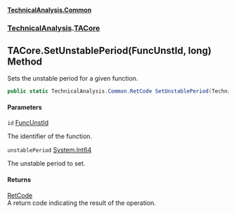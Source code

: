 #### [TechnicalAnalysis\.Common](Atypical.TechnicalAnalysis.Common.md 'Atypical\.TechnicalAnalysis\.Common')
### [TechnicalAnalysis](Atypical.TechnicalAnalysis.Common.md#TechnicalAnalysis 'TechnicalAnalysis').[TACore](TACore.md 'TechnicalAnalysis\.TACore')

## TACore\.SetUnstablePeriod\(FuncUnstId, long\) Method

Sets the unstable period for a given function\.

```csharp
public static TechnicalAnalysis.Common.RetCode SetUnstablePeriod(TechnicalAnalysis.Common.FuncUnstId id, long unstablePeriod);
```
#### Parameters

<a name='TechnicalAnalysis.TACore.SetUnstablePeriod(TechnicalAnalysis.Common.FuncUnstId,long).id'></a>

`id` [FuncUnstId](FuncUnstId.md 'TechnicalAnalysis\.Common\.FuncUnstId')

The identifier of the function\.

<a name='TechnicalAnalysis.TACore.SetUnstablePeriod(TechnicalAnalysis.Common.FuncUnstId,long).unstablePeriod'></a>

`unstablePeriod` [System\.Int64](https://docs.microsoft.com/en-us/dotnet/api/System.Int64 'System\.Int64')

The unstable period to set\.

#### Returns
[RetCode](RetCode.md 'TechnicalAnalysis\.Common\.RetCode')  
A return code indicating the result of the operation\.